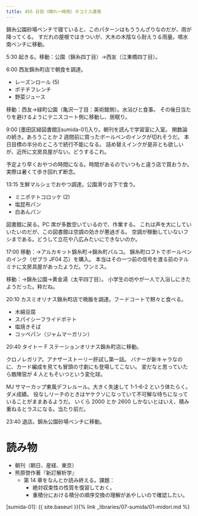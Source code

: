 ```yaml
---
title: 455 日目（晴れ一時雨）タコミス連発
---
```


錦糸公園砂場ベンチで寝ていると、このパターンはもううんざりなのだが、雨が降ってくる。
すだれの屋根ではきついが、大木の木陰なら耐えうる雨量。噴水南ベンチに移動。

5:30 起きる。移動：公園（錦糸四丁目）→西友（江東橋四丁目）。

6:00 西友錦糸町店で朝食を調達。
* レーズンロール (5)
* ポテチフレンチ
* 野菜ジュース

移動：西友→緑町公園（亀沢一丁目：美術館側）。水浴びと食事。
その後日当たりを避けるようにテニスコート側に移動し、居眠り。

9:00 [墨田区緑図書館][sumida-01]入り。朝刊を読んで学習室に入室。
関数論の続き。あろうことか 2 週間前に買ったボールペンのインクが切れそうだ。
本日目標の半分のところで続行不能になる。
詰め替えインクが是非とも欲しいが、近所に文房具屋がない。どうするこれ。

予定より早くおやつの時間になる。時間があるのでいつもと違う店で買おうか。
実際は暑くて歩き回れず断念。

13:15 生鮮マルシェでおやつ調達。公園滑り台下で食う。
* ミニポテトコロッケ (2)
* 塩昆布パン
* 白あんパン

図書館に戻る。PC 席が多数空いているので、作業する。
これは声を大にしていいたいのだが、この図書館は空調の効きが悪過ぎる。
空調が稼動していないフシまである。どうして立花や八広みたいにできないのか。

17:00 移動：→アルカキット錦糸町→錦糸町パルコ。
錦糸町ロフトでボールペンのインク（ゼブラ JF04 芯）を購入。
本当はその一つ前の信号を渡る前のテルミナに文房具屋があったようだ。ワンミス。

移動：→錦糸公園→黄金湯（太平四丁目）。
小学生の坊やが一人で入浴しにきたようだった。粋だね。

20:10 カスミオリナス錦糸町店で晩飯を調達。フードコートで黙々と食べる。
* 木綿豆腐
* スパイシーフライドポテト
* 塩焼きそば
* コッペパン（ジャムマーガリン）

20:40 タイトー F ステーションオリナス錦糸町店に移動。

クロノレガリア。アナザーストーリー肝試し第一話。
バナーが新キャラなのに、カード編成を見ても冒頭の寸劇にも登場してこない。
変だなと思っていたら敵陣営が 4 人ともそいつという変化球。

MJ サマーカップ東風デフレルール。大きく失速して 1-1-6-2 という体たらく。ダメ成績。
役なしリーチのときはヤケクソになっていて不可解な待ちになっていることがままあるようだ。
いくら 2000 とか 2600 しかないとはいえ、積み重ねるとラスになる。当たり前だ。

23:40 退店。錦糸公園砂場ベンチに移動。

# 読み物

* 朝刊（朝日、産経、東京）
* 熊原啓作著『新訂解析学』
  * 第 14 章をなんとか読み終える。課題：
    * 絶対収束性の性質を復習しておく。
    * 重積分における積分の順序交換の理解があやしいので確認したい。

[sumida-01]: {{ site.baseurl }}{% link _libraries/07-sumida/01-midori.md %}
